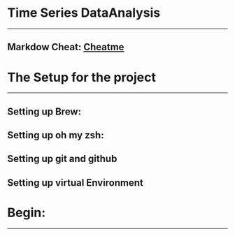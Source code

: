 # Time Series DataAnalysis 
--------------------------
## Markdow Cheat: [Cheatme](https://www.markdownguide.org/cheat-sheet/)


# The Setup for the project
--------------------------
## Setting up Brew:
## Setting up oh my zsh:
## Setting up git and github
## Setting up virtual Environment



# Begin: 
-------

